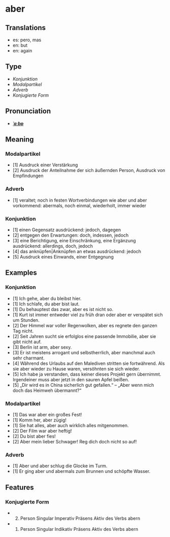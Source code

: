 # aber
## Translations
- es: pero, mas
- en: but
- en: again
## Type
- _Konjunktion_
- _Modalpartikel_
- _Adverb_
- _Konjugierte Form_
## Pronunciation
- **_[ˈaːbɐ](https://commons.wikimedia.org/wiki/File:De-aber.ogg)_**
## Meaning
### Modalpartikel
- [1] Ausdruck einer Verstärkung
- [2] Ausdruck der Anteilnahme der sich äußernden Person, Ausdruck von Empfindungen
### Adverb
- [1] veraltet; noch in festen Wortverbindungen wie aber und aber vorkommend: abermals, noch einmal, wiederholt, immer wieder
### Konjunktion
- [1] einen Gegensatz ausdrückend: jedoch, dagegen
- [2] entgegen den Erwartungen: doch, indessen, jedoch
- [3] eine Berichtigung, eine Einschränkung, eine Ergänzung ausdrückend: allerdings, doch, jedoch
- [4] das anknüpfen|Anknüpfen an etwas ausdrückend: jedoch
- [5] Ausdruck eines Einwands, einer Entgegnung
## Examples
### Konjunktion
- [1] Ich gehe, aber du bleibst hier.
- [1] Ich schlafe, du aber bist laut.
- [1] Du behauptest das zwar, aber es ist nicht so.
- [1] Kurt ist immer entweder viel zu früh dran oder aber er verspätet sich um Stunden.
- [2] Der Himmel war voller Regenwolken, aber es regnete den ganzen Tag nicht.
- [2] Seit Jahren sucht sie erfolglos eine passende Immobilie, aber sie gibt nicht auf.
- [3] Berlin ist arm, aber sexy.
- [3] Er ist meistens arrogant und selbstherrlich, aber manchmal auch sehr charmant.
- [4] Während des Urlaubs auf den Malediven stritten sie fortwährend. Als sie aber wieder zu Hause waren, versöhnten sie sich wieder.
- [5] Ich habe ja verstanden, dass keiner dieses Projekt gern übernimmt. Irgendeiner muss aber jetzt in den sauren Apfel beißen.
- [5] „Dir wird es in China sicherlich gut gefallen.“ – „Aber wenn mich doch das Heimweh übermannt?“
### Modalpartikel
- [1] Das war aber ein großes Fest!
- [1] Komm her, aber zügig!
- [1] Sie hat alles, aber auch wirklich alles mitgenommen.
- [2] Der Film war aber heftig!
- [2] Du bist aber fies!
- [2] Aber mein lieber Schwager! Reg dich doch nicht so auf!
### Adverb
- [1] Aber und aber schlug die Glocke im Turm.
- [1] Er ging aber und abermals zum Brunnen und schöpfte Wasser.
## Features
### Konjugierte Form
- 2. Person Singular Imperativ Präsens Aktiv des Verbs abern
- 1. Person Singular Indikativ Präsens Aktiv des Verbs abern
